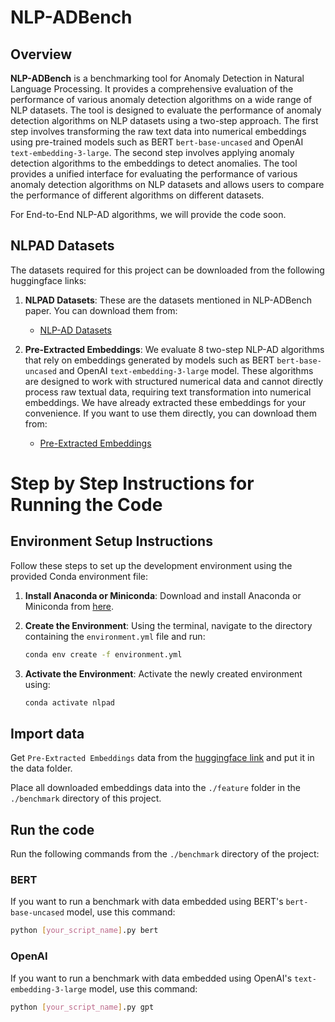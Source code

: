 # NLP-ADBench

## Overview

**NLP-ADBench** is a benchmarking tool for Anomaly Detection in Natural Language Processing. It provides a comprehensive evaluation of the performance of various anomaly detection algorithms on a wide range of NLP datasets. The tool is designed to evaluate the performance of anomaly detection algorithms on NLP datasets using a two-step approach. The first step involves transforming the raw text data into numerical embeddings using pre-trained models such as BERT `bert-base-uncased` and OpenAI `text-embedding-3-large`. The second step involves applying anomaly detection algorithms to the embeddings to detect anomalies. The tool provides a unified interface for evaluating the performance of various anomaly detection algorithms on NLP datasets and allows users to compare the performance of different algorithms on different datasets.

For End-to-End NLP-AD algorithms, we will provide the code soon.

## NLPAD Datasets

The datasets required for this project can be downloaded from the following huggingface links:

1. **NLPAD Datasets**: These are the datasets mentioned in NLP-ADBench paper. You can download them from:

   - [NLP-AD Datasets](https://huggingface.co/datasets/kendx/NLP-ADBench/tree/main/datasets)

2. **Pre-Extracted Embeddings**: We evaluate 8 two-step NLP-AD algorithms that rely on embeddings generated by models such as BERT `bert-base-uncased` and OpenAI `text-embedding-3-large` model. These algorithms are designed to work with structured numerical data and cannot directly process raw textual data, requiring text transformation into numerical embeddings. We have already extracted these embeddings for your convenience. If you want to use them directly, you can download them from:

   - [Pre-Extracted Embeddings](https://huggingface.co/datasets/kendx/NLP-ADBench/tree/main/embeddings)




# Step by Step Instructions for Running the Code

## Environment Setup Instructions

Follow these steps to set up the development environment using the provided Conda environment file:

1. **Install Anaconda or Miniconda**: 
   Download and install Anaconda or Miniconda from [here](https://docs.conda.io/en/latest/miniconda.html).

2. **Create the Environment**: 
   Using the terminal, navigate to the directory containing the `environment.yml` file and run:
   ```bash
   conda env create -f environment.yml
3. **Activate the Environment**: 
   Activate the newly created environment using:
   ```bash
   conda activate nlpad
   ```


## Import data

Get `Pre-Extracted Embeddings` data from the [huggingface link](https://huggingface.co/datasets/kendx/NLP-ADBench/tree/main/embeddings) and put it in the data folder.

Place all downloaded embeddings data into the `./feature` folder in the `./benchmark` directory of this project.

## Run the code
Run the following commands from the `./benchmark` directory of the project:
### BERT
If you want to run a benchmark with data embedded using BERT's `bert-base-uncased` model, use this command:
````bash
python [your_script_name].py bert
````

### OpenAI
If you want to run a benchmark with data embedded using OpenAI's `text-embedding-3-large` model, use this command:
````bash
python [your_script_name].py gpt
````

